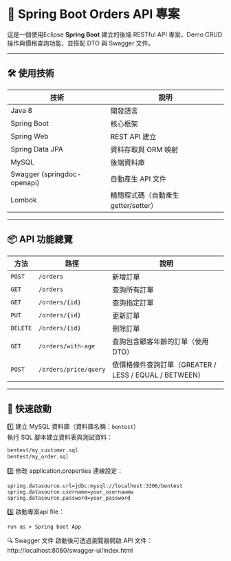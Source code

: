 # 🧾 Spring Boot Orders API 專案

這是一個使用Eclipse **Spring Boot** 建立的後端 RESTful API 專案，Demo CRUD 操作與價格查詢功能，並搭配 DTO 與 Swagger 文件。

---

## 🛠 使用技術

| 技術 | 說明 |
|------|------|
| Java 8 | 開發語言 |
| Spring Boot | 核心框架 |
| Spring Web | REST API 建立 |
| Spring Data JPA | 資料存取與 ORM 映射 |
| MySQL | 後端資料庫 |
| Swagger (springdoc-openapi) | 自動產生 API 文件 |
| Lombok | 精簡程式碼（自動產生 getter/setter） |

---

## 📦 API 功能總覽

| 方法 | 路徑 | 說明 |
|------|------|------|
| `POST` | `/orders` | 新增訂單 |
| `GET` | `/orders` | 查詢所有訂單 |
| `GET` | `/orders/{id}` | 查詢指定訂單 |
| `PUT` | `/orders/{id}` | 更新訂單 |
| `DELETE` | `/orders/{id}` | 刪除訂單 |
| `GET` | `/orders/with-age` | 查詢包含顧客年齡的訂單（使用 DTO） |
| `POST` | `/orders/price/query` | 依價格條件查詢訂單（GREATER / LESS / EQUAL / BETWEEN）|

---

## 🚀 快速啟動

1️⃣ 建立 MySQL 資料庫（資料庫名稱：`bentest`）  
執行 SQL 腳本建立資料表與測試資料：

```bash
bentest/my_customer.sql
bentest/my_order.sql
```

2️⃣ 修改 application.properties 連線設定：
``` yours 
spring.datasource.url=jdbc:mysql://localhost:3306/bentest
spring.datasource.username=your_usernawmw
spring.datasource.password=your_password
```

3️⃣ 啟動專案api file：
```
run as > Spring boot App
```

🔍 Swagger 文件
啟動後可透過瀏覽器開啟 API 文件：
http://localhost:8080/swagger-ui/index.html




